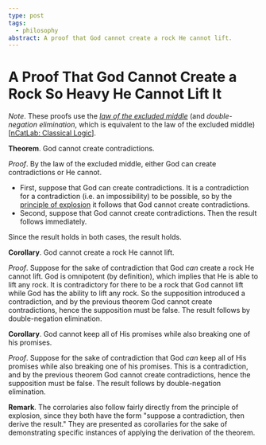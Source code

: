 ```yaml
---
type: post
tags:
  - philosophy
abstract: A proof that God cannot create a rock He cannot lift.
---
```


# A Proof That God Cannot Create a Rock So Heavy He Cannot Lift It

_Note_. These proofs use the
_[law of the excluded middle](https://ncatlab.org/nlab/show/excluded+middle)_
(and _double-negation elimination_, which is equivalent to the law of the
excluded middle)
[[nCatLab: Classical Logic](https://ncatlab.org/nlab/show/classical+logic)].

**Theorem**. God cannot create contradictions.

_Proof_. By the law of the excluded middle, either God can create contradictions
or He cannot.

- First, suppose that God can create contradictions. It is a contradiction for a
  contradiction (i.e. an impossibility) to be possible, so by the
  [principle of explosion](https://en.wikipedia.org/wiki/Principle_of_explosion)
  it follows that God cannot create contradictions.
- Second, suppose that God cannot create contradictions. Then the result follows
  immediately.

Since the result holds in both cases, the result holds.

**Corollary**. God cannot create a rock He cannot lift.

_Proof_. Suppose for the sake of contradiction that God _can_ create a rock He
cannot lift. God is omnipotent (by definition), which implies that He is able to
lift any rock. It is contradictory for there to be a rock that God cannot lift
while God has the ability to lift any rock. So the supposition introduced a
contradiction, and by the previous theorem God cannot create contradictions,
hence the supposition must be false. The result follows by double-negation
elimination.

**Corollary**. God cannot keep all of His promises while also breaking one of
his promises.

_Proof_. Suppose for the sake of contradiction that God _can_ keep all of His
promises while also breaking one of his promises. This is a contradiction, and
by the previous theorem God cannot create contradictions, hence the supposition
must be false. The result follows by double-negation elimination.

**Remark**. The corrolaries also follow fairly directly from the principle of
explosion, since they both have the form "suppose a contradiction, then derive
the result." They are presented as corollaries for the sake of demonstrating
specific instances of applying the derivation of the theorem.
